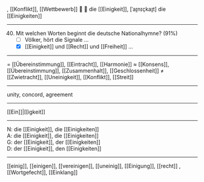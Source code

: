 , [[Konflikt]], [[Wettbewerb]]
🔴 🤝 die [[Einigkeit]], [ˈaɪ̯nɪçkaɪ̯t]
die [[Einigkeiten]]

---
40. Mit welchen Worten beginnt die deutsche Nationalhymne? (91%)
	- [ ] Völker, hört die Signale …
	- [x] [[Einigkeit]] und [[Recht]] und [[Freiheit]] …

---
= [[Übereinstimmung]], [[Eintracht]], [[Harmonie]]
≈ [[Konsens]], [[Übereinstimmung]], [[Zusammenhalt]], [[Geschlossenheit]]
≠ [[Zwietracht]], [[Uneinigkeit]], [[Konflikt]], [[Streit]]

---
unity, concord, agreement

---
[[Ein]]|[[igkeit]]

---
N: die [[Einigkeit]], die [[Einigkeiten]]  
A: die [[Einigkeit]], die [[Einigkeiten]]  
G: der [[Einigkeit]], der [[Einigkeiten]]  
D: der [[Einigkeit]], den [[Einigkeiten]]  

---
[[einig]], [[einigen]], [[vereinigen]], [[uneinig]], [[Einigung]], [[recht]]
, [[Wortgefecht]], [[Einklang]]